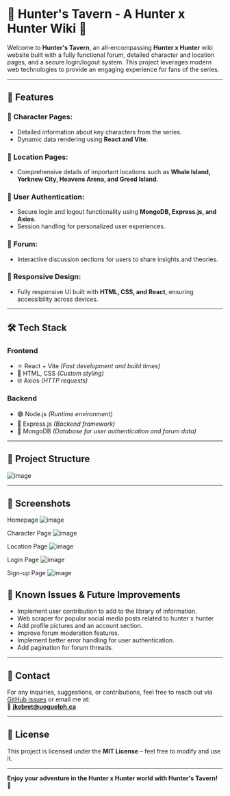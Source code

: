 # 🏹 Hunter's Tavern - A Hunter x Hunter Wiki 🏹

Welcome to **Hunter's Tavern**, an all-encompassing **Hunter x Hunter** wiki website built with a fully functional forum, detailed character and location pages, and a secure login/logout system. This project leverages modern web technologies to provide an engaging experience for fans of the series.

---

## 🚀 Features

### 🔹 Character Pages:
- Detailed information about key characters from the series.
- Dynamic data rendering using **React and Vite**.

### 🔹 Location Pages:
- Comprehensive details of important locations such as **Whale Island, Yorknew City, Heavens Arena, and Greed Island**.

### 🔹 User Authentication:
- Secure login and logout functionality using **MongoDB, Express.js, and Axios**.
- Session handling for personalized user experiences.

### 🔹 Forum:
- Interactive discussion sections for users to share insights and theories.

### 🔹 Responsive Design:
- Fully responsive UI built with **HTML, CSS, and React**, ensuring accessibility across devices.

---

## 🛠️ Tech Stack

### **Frontend**
- ⚛️ React + Vite *(Fast development and build times)*
- 🎨 HTML, CSS *(Custom styling)*
- 🌐 Axios *(HTTP requests)*

### **Backend**
- 🟢 Node.js *(Runtime environment)*
- 🚀 Express.js *(Backend framework)*
- 💾 MongoDB *(Database for user authentication and forum data)*

---

## 📁 Project Structure
![image](https://github.com/user-attachments/assets/98b59a66-662d-49da-9900-342b6b93d1a4)


---

## 📸 Screenshots 
Homepage
![image](https://github.com/user-attachments/assets/c9713c24-33ab-4da4-9004-50682ece16d9)


Character Page
![image](https://github.com/user-attachments/assets/a245fb76-95a2-4086-8056-db3284341ddc)


Location Page
![image](https://github.com/user-attachments/assets/190c974e-2401-4ed8-af7e-283a9c311f71)


Login Page
![image](https://github.com/user-attachments/assets/18e674f8-d5c2-45aa-a316-ed86e5d54e00)


Sign-up Page
![image](https://github.com/user-attachments/assets/49e32719-230b-49e7-81f7-571927445d7a)

## 🐞 Known Issues & Future Improvements

- Implement user contribution to add to the library of information.
- Web scraper for popular social media posts related to hunter x hunter
- Add profile pictures and an account section.
- Improve forum moderation features.
- Implement better error handling for user authentication.
- Add pagination for forum threads.

---

## 📧 Contact

For any inquiries, suggestions, or contributions, feel free to reach out via [GitHub issues](https://github.com/yourusername/HuntersTavern/issues) or email me at:  
📩 **[jkebret@uoguelph.ca](mailto:jkebret@uoguelph.ca)**

---

## 📜 License

This project is licensed under the **MIT License** – feel free to modify and use it.

---

**Enjoy your adventure in the Hunter x Hunter world with Hunter's Tavern!** 🏹






